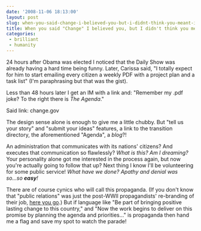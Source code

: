 ```yaml
---
date: '2008-11-06 18:13:00'
layout: post
slug: when-you-said-change-i-believed-you-but-i-didnt-think-you-meant-in-two-days-time
title: When you said "Change" I believed you, but I didn't think you meant in two days' time!
categories:
 - brilliant
 - humanity
---
```


24 hours after Obama was elected I noticed that the Daily Show was already having a hard time being funny. Later, Carissa said, "I totally expect for him to start emailing every citizen a weekly PDF with a project plan and a task list" (I'm paraphrasing but that was the gist).

Less than 48 hours later I get an IM with a link and: "Remember my .pdf joke? To the right there is _The Agenda_."

Said link: change.gov

The design sense alone is enough to give me a little chubby. But "tell us your story" and "submit your ideas" features, a link to the transition directory, the aforementioned "Agenda", a _blog_?!

An administration that communicates with its nations' citizens? And executes that communication so flawlessly? _What is this? Am I dreaming?_ Your personality alone got me interested in the process again, but now you're actually going to follow that up? Next thing I know I'll be volunteering for some public service! _What have we done? Apathy and denial was so...so **easy**!_

There are of course cynics who will call this propaganda. (If you don't know that "public relations" was just the post-WWII propagandists' re-branding of their job, [here you go][5].) But if language like "Be part of bringing positive lasting change to this country," and "Now the work begins to deliver on this promise by planning the agenda and priorities..." is propaganda then hand me a flag and save my spot to watch the parade!

   [5]: https://www.youtube.com/watch?v=DnPmg0R1M04
